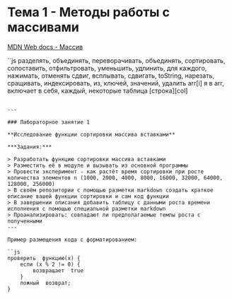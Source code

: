 # Тема 1 - Методы работы с массивами 

[MDN Web docs - Массив](https://developer.mozilla.org/en-US/docs/Web/JavaScript/Reference/Global_Objects/Array ) 

``js 
разделять, объединять, переворачивать, объединять, сортировать, 
сопоставить, отфильтровать, уменьшить, удлинить, для каждого, 
нажимать, отменять сдвиг, всплывать, сдвигать, toString, 
нарезать, сращивать, индексировать, из, ключей, значений, 
удалить arr[i] 
я в arr, включает в себя, каждый, некоторые 
таблица [строка][col] 
```

---  

### Лабораторное занятие 1 

**Исследование функции сортировки массива вставками**  

***Задания:***  

> Разработать функцию сортировки массива вставками 
> Разместить её в модуле и вызывать из основной программы 
> Провести эксперимент - как растёт время сортировки при росте количества элементов n (1000, 2000, 4000, 8000, 16000, 32000, 64000, 128000, 256000) 
> В своём репозитории с помощью разметки markdown создать краткое описание вашей функции сортировки и сам код функции 
> В завершении описания добавить таблицу с данными роста времени исполнения с помощью специальной разметки markdown 
> Проанализировать: совпадают ли предполагаемые темпы роста с полученными 
---  

Пример размещения кода с форматированием: 

``js
проверить  функцию(x) {
    если (x % 2 != 0) {
        возвращает  true
    }
    ложный  возврат;
}
```
